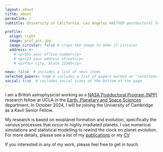 ```yaml
---
layout: about
title: about
permalink: /
subtitle: University of California, Los Angeles #AEThER postdoctoral fellow at UCLA.

profile:
  align: right
  image: prof_pic.jpg
  image_circular: false # crops the image to make it circular
  address: #>
    # <p>555 your office number</p>
    # <p>123 your address street</p>
    # <p>Your City, State 12345</p>

news: false  # includes a list of news items
selected_papers: true # includes a list of papers marked as "selected={true}"
social: true  # includes social icons at the bottom of the page
---
```


I am a British astrophysicist working as a [NASA Postdoctoral Program (NPP)](https://npp.orau.org/about/index.html) research fellow at UCLA in the [Earth, Planetary and Space Sciences](https://epss.ucla.edu) department. In October 2024, I will be joining the University of Cambridge as a Kavli Senior Fellow.

My research is based on exoplanet formation and evolution, specifically the various processes that occur to highly irradiated planets. I use numerical simulations and statistical modelling to rewind the clock on planet evolution. For more details, please see a list of my [publications](https://jamesgrogers.github.io/publications/) or my [CV](https://www.dropbox.com/s/8ejty4xxx8j5xbg/Curriculum_Vitae_JGR.pdf?dl=0)

If you interested in any of my work, please feel free to get in touch.
